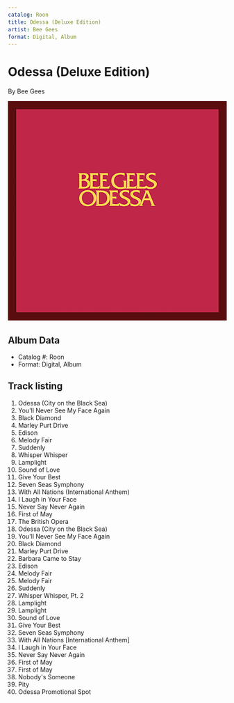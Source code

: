 ```yaml
---
catalog: Roon
title: Odessa (Deluxe Edition)
artist: Bee Gees
format: Digital, Album
---
```


# Odessa (Deluxe Edition)

By Bee Gees

![](../../assets/albumcovers/Bee_Gees-Odessa_Deluxe_Edition.png)

## Album Data

- Catalog #: Roon
- Format: Digital, Album


## Track listing


1. Odessa (City on the Black Sea)
2. You'll Never See My Face Again
3. Black Diamond
4. Marley Purt Drive
5. Edison
6. Melody Fair
7. Suddenly
8. Whisper Whisper
9. Lamplight
10. Sound of Love
11. Give Your Best
12. Seven Seas Symphony
13. With All Nations (International Anthem)
14. I Laugh in Your Face
15. Never Say Never Again
16. First of May
17. The British Opera
18. Odessa (City on the Black Sea)
19. You'll Never See My Face Again
20. Black Diamond
21. Marley Purt Drive
22. Barbara Came to Stay
23. Edison
24. Melody Fair
25. Melody Fair
26. Suddenly
27. Whisper Whisper, Pt. 2
28. Lamplight
29. Lamplight
30. Sound of Love
31. Give Your Best
32. Seven Seas Symphony
33. With All Nations [International Anthem]
34. I Laugh in Your Face
35. Never Say Never Again
36. First of May
37. First of May
38. Nobody's Someone
39. Pity
40. Odessa Promotional Spot

